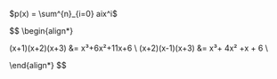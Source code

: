 
$p(x) = \sum^{n}_{i=0} aix^i$


$$
\begin{align*}

(x+1)(x+2)(x+3) &= x³+6x²+11x+6 \\
(x+2)(x-1)(x+3) &= x³+ 4x² +x + 6 \\

\end{align*}
$$
